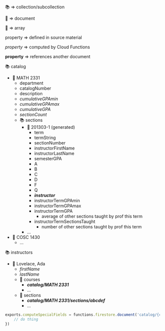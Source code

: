 📚 => collection/subcollection

📔 => document

📁 => array

property => defined in source material

*property* => computed by Cloud Functions

**property** => references another document



📚 catalog

- 📔 MATH 2331
  - department
  - catalogNumber
  - description
  - *cumulativeGPAmin*
  - *cumulativeGPAmax*
  - *cumulativeGPA*
  - *sectionCount*
  - 📚 sections
    - 📔 201303-1 (generated)
      - term
      - termString
      - sectionNumber
      - instructorFirstName
      - instructorLastName
      - semesterGPA
      - A
      - B
      - C
      - D
      - F
      - Q
      - ***instructor***
      - instructorTermGPAmin
      - instructorTermGPAmax
      - instructorTermGPA
        - average of other sections taught by prof this term
      - instructorTermSectionsTaught
        - number of other sections taught by prof this term
    - ...
- 📔 COSC 1430
  - ...



📚 instructors

- 📔 Lovelace, Ada
  - *firstName*
  - *lastName*
  - 📁 courses
    - ***catalog/MATH 2331***
    - ...
  - 📁 sections
    - ***catalog/MATH 2331/sections/abcdef***
    - ...



```javascript
exports.computeSpecialFields = functions.firestore.document('catalog/{courseId}/sections/{sectionId}').onCreate((change, context) => {
    // do thing
})
```

